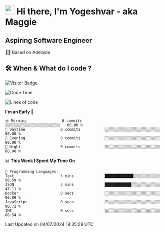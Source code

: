 <h1><img src="https://emojis.slackmojis.com/emojis/images/1531849430/4246/blob-sunglasses.gif?1531849430" width="30"/> Hi there, I'm Yogeshvar - aka Maggie</h1>

## Aspiring Software Engineer
🏂🏻  Based on Adelaide 

## 🛠 When & What do I code ?  

![Visitor Badge](https://visitor-badge.feriirawann.repl.co?username=yogeshvar&repo=yogeshvar&label=Visitors&style=plastic&color=%23457BFF&contentType=svg)

<!--START_SECTION:waka-->
![Code Time](http://img.shields.io/badge/Code%20Time-2%2C905%20hrs%2016%20mins-blue)

![Lines of code](https://img.shields.io/badge/From%20Hello%20World%20I%27ve%20Written-0%20lines%20of%20code-blue)

**I'm an Early 🐤** 

```text
🌞 Morning                0 commits           ░░░░░░░░░░░░░░░░░░░░░░░░░   00.00 % 
🌆 Daytime                0 commits           ░░░░░░░░░░░░░░░░░░░░░░░░░   00.00 % 
🌃 Evening                0 commits           ░░░░░░░░░░░░░░░░░░░░░░░░░   00.00 % 
🌙 Night                  0 commits           ░░░░░░░░░░░░░░░░░░░░░░░░░   00.00 % 
```


📊 **This Week I Spent My Time On** 

```text
💬 Programming Languages: 
Text                     3 mins              █████████████░░░░░░░░░░░░   50.59 % 
JSON                     3 mins              ████████████░░░░░░░░░░░░░   47.11 % 
Docker                   0 secs              ░░░░░░░░░░░░░░░░░░░░░░░░░   00.89 % 
JavaScript               0 secs              ░░░░░░░░░░░░░░░░░░░░░░░░░   00.72 % 
INI                      0 secs              ░░░░░░░░░░░░░░░░░░░░░░░░░   00.54 % 
```


 Last Updated on 04/07/2024 19:35:29 UTC
<!--END_SECTION:waka-->
